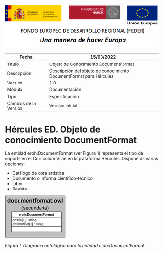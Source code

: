 ![](../../Docs/media/CabeceraDocumentosMD.png)

| Fecha         | 15/03/2022                                                   |
| ------------- | ------------------------------------------------------------ |
|Título|Objeto de Conocimiento DocumentFormat| 
|Descripción|Descripción del objeto de conocimiento DocumentFormat para Hércules|
|Versión|1.0|
|Módulo|Documentación|
|Tipo|Especificación|
|Cambios de la Versión|Versión inicial|

# Hércules ED. Objeto de conocimiento DocumentFormat

La entidad eroh:DocumentFormat (ver Figura 1) representa el tipo de soporte en el Curriculum Vitae en la plataforma Hércules. Dispone de varias opciones:
- Catálogo de obra artística
- Documento o Informa científico-técnico
- Libro
- Revista

![](../../Docs/media/ObjetosDeConocimiento/DocumentFormat.png)

*Figura 1. Diagrama ontológico para la entidad eroh:DocumentFormat*
